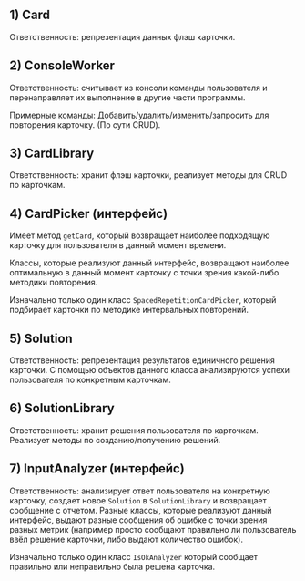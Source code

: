 ## 1) Card
Ответственность: репрезентация данных флэш карточки.

## 2) ConsoleWorker
Ответственность: считывает из консоли команды пользователя
и перенаправляет их выполнение в другие части программы. 

Примерные команды: 
Добавить/удалить/изменить/запросить для повторения карточку. (По сути CRUD).

## 3) CardLibrary
Ответственность: хранит флэш карточки, реализует методы для CRUD по карточкам.


## 4) CardPicker (интерфейс)
Имеет метод ```getCard```, который возвращает наиболее подходящую карточку для пользователя
в данный момент времени.

Классы, которые реализуют данный интерфейс, возвращают наиболее оптимальную в данный момент карточку
с точки зрения какой-либо методики повторения. 

Изначально только один класс ```SpacedRepetitionCardPicker```, 
который подбирает карточки по методике интервальных повторений.

## 5) Solution
Ответственность: репрезентация результатов единичного решения карточки. С помощью объектов данного класса анализируются успехи пользователя по конкретным карточкам. 

## 6) SolutionLibrary
Ответственность: хранит решения пользователя по карточкам. Реализует методы по созданию/получению решений.

## 7) InputAnalyzer (интерфейс)
Ответственность: анализирует ответ пользователя на конкретную карточку,
создает новое ```Solution``` в ```SolutionLibrary``` и возвращает сообщение с отчетом.
Разные классы, которые реализуют данный интерфейс, выдают разные сообщения об ошибке с точки зрения разных метрик 
(например просто сообщают правильно ли пользователь ввёл решение карточки, либо выдают количество ошибок).

Изначально только один класс ```IsOkAnalyzer```
который сообщает правильно или неправильно была решена карточка.

